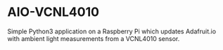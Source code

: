 # AIO-VCNL4010
Simple Python3 application on a Raspberry Pi which updates Adafruit.io with ambient light measurements from a VCNL4010 sensor.


